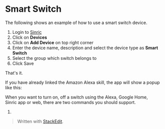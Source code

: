 
# Smart Switch

The following shows an example of how to use a smart switch device.

1. Login to  [Sinric](https://sinric.pro/)  
2. Click on **Devices**
3. Click on **Add Device** on top right corner
4. Enter the device name, description and select the device type as **Smart Switch**
5. Select the group which switch belongs to
6. Click Save

That's it. 

If you have already linked the Amazon Alexa skill, the app will show a popup like this:

When you want to turn on, off a switch using the Alexa, Google Home, Sinric app or web, there are two commands you should support. 

1. 

> Written with [StackEdit](https://stackedit.io/).
<!--stackedit_data:
eyJoaXN0b3J5IjpbNDA1MzcwODgzLDczMDk5ODExNl19
-->